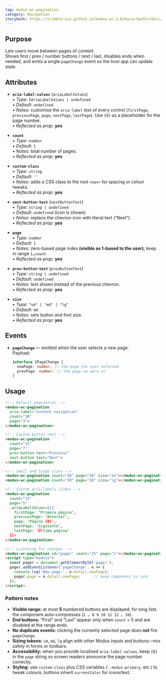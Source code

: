 ```yaml
---
tag: modus-wc-pagination
category: Navigation
storybook: https://trimble-oss.github.io/modus-wc-2.0/main/?path=/docs/components-pagination--docs
---
```


## Purpose

Lets users move between pages of content.  
Shows first / prev / number buttons / next / last, disables ends when needed, and emits a single `pageChange` event so the host app can update state.

## Attributes

- **`aria-label-values`** (`ariaLabelValues`)  
  • _Type_: `IAriaLabelValues | undefined`  
  • _Default_: `undefined`  
  • _Notes_: customise the `aria-label` text of every control (`firstPage`, `previousPage`, `page`, `nextPage`, `lastPage`). Use `{0}` as a placeholder for the page number.  
  • _Reflected as prop_: **yes**

- **`count`**  
  • _Type_: `number`  
  • _Default_: `1`  
  • _Notes_: total number of pages.  
  • _Reflected as prop_: **yes**

- **`custom-class`**  
  • _Type_: `string`  
  • _Default_: `''`  
  • _Notes_: adds a CSS class to the root `<nav>` for spacing or colour tweaks.  
  • _Reflected as prop_: **yes**

- **`next-button-text`** (`nextButtonText`)  
  • _Type_: `string | undefined`  
  • _Default_: `undefined` (icon is shown)  
  • _Notes_: replace the chevron icon with literal text (“Next”).  
  • _Reflected as prop_: **yes**

- **`page`**  
  • _Type_: `number`  
  • _Default_: `1`  
  • _Notes_: zero-based page index **(visible as 1-based to the user)**; keep in range `1…count`.  
  • _Reflected as prop_: **yes**

- **`prev-button-text`** (`prevButtonText`)  
  • _Type_: `string | undefined`  
  • _Default_: `undefined`  
  • _Notes_: text shown instead of the previous chevron.  
  • _Reflected as prop_: **yes**

- **`size`**  
  • _Type_: `"sm" | "md" | "lg"`  
  • _Default_: `md`  
  • _Notes_: sets button and font size.  
  • _Reflected as prop_: **yes**

## Events

- **`pageChange`** — emitted when the user selects a new page.  
  Payload:
  ```ts
  interface IPageChange {
    newPage: number; // the page the user selected
    prevPage: number; // the page we were on
  }
  ```

## Usage

```html
<!-- Default pagination -->
<modus-wc-pagination
  aria-label="Content navigation"
  count="10"
  page="3">
</modus-wc-pagination>

<!-- Custom button text -->
<modus-wc-pagination
  count="15"
  page="7"
  prev-button-text="Previous"
  next-button-text="Next">
</modus-wc-pagination>

<!-- Small and large sizes -->
<modus-wc-pagination count="20" page="10" size="sm"></modus-wc-pagination>
<modus-wc-pagination count="20" page="10" size="lg"></modus-wc-pagination>

<!-- Custom aria-labels (i18n) -->
<modus-wc-pagination
  count="12"
  page="5"
  .ariaLabelValues=${{
    firstPage: 'Primera página',
    previousPage: 'Anterior',
    page: 'Página {0}',
    nextPage: 'Siguiente',
    lastPage: 'Última página'
  }}>
</modus-wc-pagination>

<!-- Listening for changes -->
<modus-wc-pagination id="pager" count="25" page="1"></modus-wc-pagination>
<script type="module">
  const pager = document.getElementById('pager');
  pager.addEventListener('pageChange', e => {
    console.log('New page:', e.detail.newPage);
    pager.page = e.detail.newPage;      // keep component in sync
  });
</script>
```

### Pattern notes

- **Visible range:** at most **5** numbered buttons are displayed; for long lists the component auto-compresses (`1 … 8 9 10 11 12 … 20`).
- **End buttons:** “First” and “Last” appear only when `count` > 5 and are disabled at the range ends.
- **No duplicate events:** clicking the currently selected page does **not** fire `pageChange`.
- **Sizing tokens:** `sm`, `md`, `lg` align with other Modus inputs and buttons—mix safely in forms or toolbars.
- **Accessibility:** when you provide localised `aria-label-values`, keep `{0}` in the `page` string so screen readers announce the page number correctly.
- **Styling:** use `custom-class` plus CSS variables (`--modus-primary`, etc.) to tweak colours; buttons inherit `currentColor` for icons/text.
